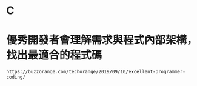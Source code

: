 # C 

# 優秀開發者會理解需求與程式內部架構，找出最適合的程式碼
```
https://buzzorange.com/techorange/2019/09/10/excellent-programmer-coding/
```
